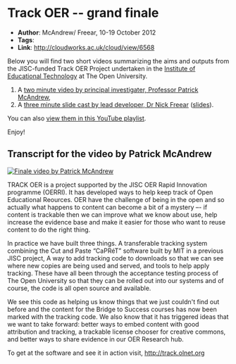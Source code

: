 # Track OER -- grand finale #

 * **Author**: McAndrew/ Freear, 10-19 October 2012
 * **Tags**:
 * **Link**: <http://cloudworks.ac.uk/cloud/view/6568>


Below you will find two short videos summarizing the aims and outputs from the JISC-funded Track OER Project undertaken in the [Institute of Educational Technology][iet] at The Open University.

 1. A [two minute video by principal investigater, Professor Patrick McAndrew][pod-mcandrew],
 2. A [three minute slide cast by lead developer, Dr Nick Freear][pod-freear] ([slides][slides-freear]).

You can also [view them in this YouTube playlist][yt-list].

Enjoy!

## Transcript for the video by Patrick McAndrew ##

[![Finale video by Patrick McAndrew][yt-img-mcandrew]][yt-vid-mcandrew]

TRACK OER is a project supported by the JISC OER Rapid Innovation programme (OERRI). It has developed ways to help keep track of Open Educational Reources. OER have the challenge of being in the open and so actually what happens to content can become a bit of a mystery –- if content is trackable then we can improve what we know about use, help increase the evidence base and make it easier for those who want to reuse content to do the right thing.

In practice we have built three things. A transferable tracking system combining the Cut and Paste “CaPRéT” software built by MIT in a previous JISC project, A way to add tracking code to downloads so that we can see where new copies are being used and served, and tools to help apply tracking. These have all been through the acceptance testing process of The Open University so that they can be rolled out into our systems and of course, the code is all open source and available.

We see this code as helping us know things that we just couldn't find out before and the content for the Bridge to Success courses has now been marked with the tracking code. We also know that it has triggered ideas that we want to take forward: better ways to embed content with good attribution and tracking, a trackable license chooser for creative commons, and better ways to share evidence in our OER Research hub.

To get at the software and see it in action visit, <http://track.olnet.org>


[iet]: http://iet.open.ac.uk/
[pod-mcandrew]: http://podcast.open.ac.uk/pod/trackoer#!edb526f6c0 "Finale video by Patrick McAndrew, on OU Podcasts"
[pod-freear]: http://podcast.open.ac.uk/pod/trackoer#!811d8699eb "Finale slide cast by Nick Freear, on OU Podcasts"
[yt-list]: http://youtube.com/playlist?list=PLbk9PlEH5tn1tLS3oXh_zYUJ5AczPOCpM
[yt-vid-mcandrew]: http://youtu.be/lD6jmQxBa4s "Finale video by Patrick McAndrew, on YouTube"
[yt-img-mcandrew]: http://i1.ytimg.com/vi/lD6jmQxBa4s/hqdefault.jpg
[yt-vid-freear]: http://youtu.be/pKioYCPigCo "Finale slide cast by Nick Freear, on YouTube"
[yt-img-freear]: http://i1.ytimg.com/vi/pKioYCPigCo/hqdefault.jpg
[slides-freear]: https://docs.google.com/presentation/pub?id=1LmFrSDU5-jP1Ff34Vee8ug2D7-yq6Ut9nAULC2Ln2lY&start=false&loop=false&delayms=3000 "Slides on Google Docs"

